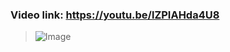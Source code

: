 ### Video link: https://youtu.be/lZPIAHda4U8
> ![Image](https://github.com/user-attachments/assets/4960d8c8-01ac-4fe0-8813-5db2ab69337f)
